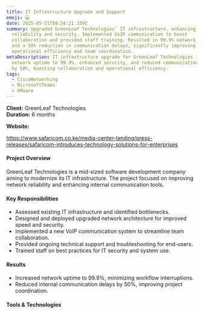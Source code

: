 ```yaml
---
title: IT Infrastructure Upgrade and Support
emoji: 💻
date: 2025-05-21T08:54:21.339Z
summary: Upgraded GreenLeaf Technologies’ IT infrastructure, enhancing network
  reliability and security. Implemented VoIP communication to boost
  collaboration and provided staff training. Resulted in 99.9% network uptime
  and a 50% reduction in communication delays, significantly improving
  operational efficiency and team coordination.
metaDescription: IT infrastructure upgrade for GreenLeaf Technologies improved
  network uptime to 99.9%, enhanced security, and reduced communication delays
  by 50%, boosting collaboration and operational efficiency.
tags:
  - CiscoNetworking
  - MicrosoftTeams
  - VMware
---
```

**Client:** GreenLeaf Technologies\
**Duration:** 6 months

**Website:** 

<https://www.safaricom.co.ke/media-center-landing/press-releases/safaricom-introduces-technology-solutions-for-enterprises>

#### Project Overview

GreenLeaf Technologies is a mid-sized software development company aiming to modernize its IT infrastructure. The project focused on improving network reliability and enhancing internal communication tools.

#### Key Responsibilities

* Assessed existing IT infrastructure and identified bottlenecks.
* Designed and deployed upgraded network architecture for improved speed and security.
* Implemented a new VoIP communication system to streamline team collaboration.
* Provided ongoing technical support and troubleshooting for end-users.
* Trained staff on best practices for IT security and system use.

#### Results

* Increased network uptime to 99.9%, minimizing workflow interruptions.
* Reduced internal communication delays by 50%, improving project coordination.

#### Tools & Technologies